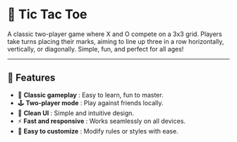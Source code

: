 # 🎲 Tic Tac Toe

A classic two-player game where X and O compete on a 3x3 grid. Players take turns placing their marks, aiming to line up three in a row horizontally, vertically, or diagonally. Simple, fun, and perfect for all ages!

---

## 🚀 Features  
- 🎯 **Classic gameplay** : Easy to learn, fun to master.  
- 🕹️ **Two-player mode** : Play against friends locally.  
- 🎨 **Clean UI** : Simple and intuitive design.  
- ⚡ **Fast and responsive** : Works seamlessly on all devices.  
- 🔧 **Easy to customize** : Modify rules or styles with ease.
